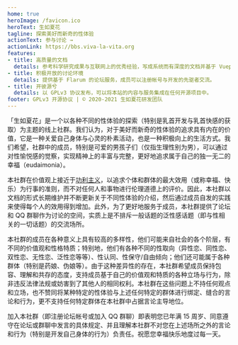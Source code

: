 ```yaml
---
home: true
heroImage: /favicon.ico
heroText: 生如夏花
tagline: 探索美好而新奇的性体验
actionText: 参与讨论 →
actionLink: https://bbs.viva-la-vita.org
features:
- title: 高质量的文档
  details: 参考科学研究成果与互联网上的优秀经验，写成系统而有深度的文档并基于 Vuepress 制作静态网页，方便成员参考学习。
- title: 积极开放的讨论环境
  details: 提供基于 Flarum 的论坛服务，成员可以注册帐号与开发的先驱者交流。
- title: 开彼源兮
  details: 以 GPLv3 协议发布，可以将本站的内容与服务集成在任何开源项目中。
footer: GPLv3 开源协议 | © 2020-2021 生如夏花研发团队
---
```


「生如夏花」是一个以各种不同的性体验的探索（特别是乳首开发与乳首快感的获取）为主题的线上社群。我们认为，对于美好而新奇的性体验的追求具有内在的价值，它是一种关爱自己身体与心灵的朴素活动，也是一种积极向上的生活方式。我们希望，社群中的成员，特别是可爱的男孩子们（仅指生理性别为男），可以通过对性愉悦感的觉察，实现精神上的丰富与完整，更好地追求属于自己的独一无二的幸福（eudaimonia）。

本社群在价值观上接近于[功利主义](https://zh.wikipedia.org/wiki/%E5%8A%9F%E5%88%A9%E4%B8%BB%E7%BE%A9)，以追求个体和群体的最大效用（或称幸福、快乐）为行事的准则，而不对任何人和事物进行伦理道德上的评价。因此，本社群以文档的形式长期维护并不断更新关于不同性体验的介绍，然后通过成员自发的实践来使得每个人的效用得到增加。此外，为了更好地服务于成员，本社群提供了论坛和 QQ 群聊作为讨论的空间，实质上是不排斥一般话题的泛性感话题（即与性相关的一切话题）的交流场所。

本社群的成员在各种意义上具有较高的多样性，他们可能来自社会的各个阶层，有不同的价值观和性格特质；特别地，他们有各种不同的性取向（异性恋、同性恋、双性恋、无性恋、泛性恋等等）、性认同、性保守/自由倾向；他们还可能属于各种群体（特别是药娘、伪娘等）。由于这种差异性的存在，本社群希望成员保持包容、理解和共存的态度，支持成员基于自己的价值观和特质的各种立场与行为，除非违反法律法规或妨害到了其他人的相同权利。本社群在这些问题上不持任何观点和立场，也不赞同将某种特定的性体验与上述任何特定的群体进行绑定、缝合的言论和行为，更不支持任何特定群体在本社群中占据言论主导地位。

加入本社群（即注册论坛帐号或加入 QQ 群聊）即表明您已年满 15 周岁、同意遵守在论坛或群聊中发言的具体规定、并且理解本社群不对您在上述场所之外的言论和行为（特别是开发自己身体的行为）负责任。祝愿您幸福快乐地度过每一天。
